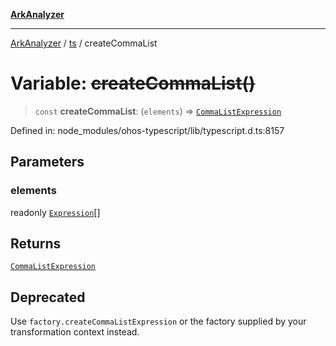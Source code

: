[**ArkAnalyzer**](../../../../README.md)

***

[ArkAnalyzer](../../../../globals.md) / [ts](../README.md) / createCommaList

# Variable: ~~createCommaList()~~

> `const` **createCommaList**: (`elements`) => [`CommaListExpression`](../interfaces/CommaListExpression.md)

Defined in: node\_modules/ohos-typescript/lib/typescript.d.ts:8157

## Parameters

### elements

readonly [`Expression`](../interfaces/Expression.md)[]

## Returns

[`CommaListExpression`](../interfaces/CommaListExpression.md)

## Deprecated

Use `factory.createCommaListExpression` or the factory supplied by your transformation context instead.
